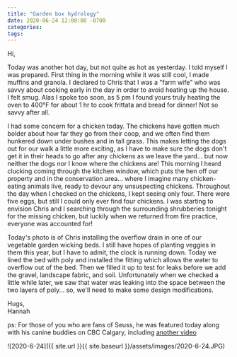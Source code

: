```yaml
---
title: "Garden box hydrology"
date: 2020-06-24 12:00:00 -0700
categories:
tags:
---
```


Hi,

Today was another hot day, but not quite as hot as yesterday. I told myself I was prepared. First thing in the morning while it was still cool, I made muffins and granola. I declared to Chris that I was a "farm wife" who was savvy about cooking early in the day in order to avoid heating up the house. I felt smug. Alas I spoke too soon, as 5 pm I found yours truly heating the oven to 400°F for about 1 hr to cook frittata and bread for dinner! Not so savvy after all.

I had some concern for a chicken today. The chickens have gotten much bolder about how far they go from their coop, and we often find them hunkered down under bushes and in tall grass. This makes letting the dogs out for our walk a little more exciting, as I have to make sure the dogs don't get it in their heads to go after any chickens as we leave the yard... but now neither the dogs nor I know where the chickens are! This morning I heard clucking coming through the kitchen window, which puts the hen off our property and in the conservation area... where I imagine many chicken-eating animals live, ready to devour any unsuspecting chickens. Throughout the day when I checked on the chickens, I kept seeing only four. There were five eggs, but still I could only ever find four chickens. I was starting to envision Chris and I searching through the surrounding shrubberies tonight for the missing chicken, but luckily when we returned from fire practice, everyone was accounted for!

Today's photo is of Chris installing the overflow drain in one of our vegetable garden wicking beds. I still have hopes of planting veggies in them this year, but I have to admit, the clock is running down. Today we lined the bed with poly and installed the fitting which allows the water to overflow out of the bed. Then we filled it up to test for leaks before we add the gravel, landscape fabric, and soil. Unfortunately when we checked a little while later, we saw that water was leaking into the space between the two layers of poly... so, we'll need to make some design modifications.

Hugs,<br />
Hannah

ps: For those of you who are fans of Seuss, he was featured today along with his canine buddies on CBC Calgary, including [another video](https://www.cbc.ca/news/canada/calgary/dogs-mussels-zebra-sniffing-sniff-alberta-1.5623821)

![2020-6-24]({{ site.url }}{{ site.baseurl }}/assets/images/2020-6-24.JPG)